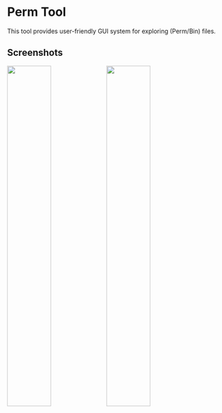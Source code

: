 # Perm Tool
This tool provides user-friendly GUI system for exploring (Perm/Bin) files.

## Screenshots
<img src="https://github.com/SDmodding/PermTool/assets/29150970/079b2e74-c8e4-403a-8489-f575ef5a8ad0" width="45%"/> <img src="https://github.com/SDmodding/PermTool/assets/29150970/df8bd4a9-439a-46f3-988e-4557275a0128" width="45%"/>
